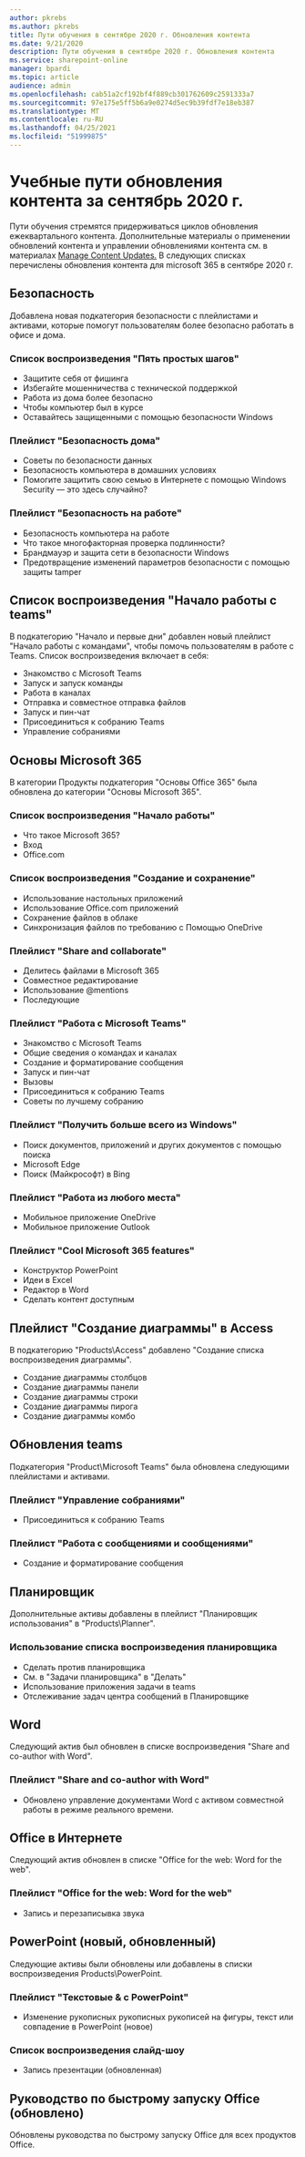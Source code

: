 ```yaml
---
author: pkrebs
ms.author: pkrebs
title: Пути обучения в сентябре 2020 г. Обновления контента
ms.date: 9/21/2020
description: Пути обучения в сентябре 2020 г. Обновления контента
ms.service: sharepoint-online
manager: bpardi
ms.topic: article
audience: admin
ms.openlocfilehash: cab51a2cf192bf4f889cb301762609c2591333a7
ms.sourcegitcommit: 97e175e5ff5b6a9e0274d5ec9b39fdf7e18eb387
ms.translationtype: MT
ms.contentlocale: ru-RU
ms.lasthandoff: 04/25/2021
ms.locfileid: "51999875"
---
```

# <a name="learning-pathways-september-2020-content-updates"></a>Учебные пути обновления контента за сентябрь 2020 г.
Пути обучения стремятся придерживаться циклов обновления ежеквартального контента. Дополнительные материалы о применении обновлений контента и управлении обновлениями контента см. в материалах [Manage Content Updates.](custom_contentupdatesmanage.md) В следующих списках перечислены обновления контента для microsoft 365 в сентябре 2020 г. 

## <a name="security"></a>Безопасность
Добавлена новая подкатегория безопасности с плейлистами и активами, которые помогут пользователям более безопасно работать в офисе и дома. 

### <a name="five-simple-steps-playlist"></a>Список воспроизведения "Пять простых шагов"
- Защитите себя от фишинга
- Избегайте мошенничества с технической поддержкой
- Работа из дома более безопасно
- Чтобы компьютер был в курсе
- Оставайтесь защищенными с помощью безопасности Windows

### <a name="security-at-home-playlist"></a>Плейлист "Безопасность дома"
- Советы по безопасности данных
- Безопасность компьютера в домашних условиях
- Помогите защитить свою семью в Интернете с помощью Windows Security — это здесь случайно?

### <a name="security-at-work-playlist"></a>Плейлист "Безопасность на работе"
- Безопасность компьютера на работе
- Что такое многофакторная проверка подлинности?
- Брандмауэр и защита сети в безопасности Windows
- Предотвращение изменений параметров безопасности с помощью защиты tamper

## <a name="get-started-with-teams-playlist"></a>Список воспроизведения "Начало работы с teams"
В подкатегорию "Начало и первые дни" добавлен новый плейлист "Начало работы с командами", чтобы помочь пользователям в работе с Teams. Список воспроизведения включает в себя:
- Знакомство с Microsoft Teams  
- Запуск и запуск команды
- Работа в каналах  
- Отправка и совместное отправка файлов 
- Запуск и пин-чат  
- Присоединиться к собранию Teams 
- Управление собраниями 
 
## <a name="microsoft-365-basics"></a>Основы Microsoft 365
В категории Продукты подкатегория "Основы Office 365" была обновлена до категории "Основы Microsoft 365". 

### <a name="get-started-playlist"></a>Список воспроизведения "Начало работы"
- Что такое Microsoft 365?
- Вход
- Office.com

### <a name="create-and-save-playlist"></a>Список воспроизведения "Создание и сохранение"
- Использование настольных приложений
- Использование Office.com приложений
- Сохранение файлов в облаке
- Синхронизация файлов по требованию с Помощью OneDrive

### <a name="share-and-collaborate-playlist"></a>Плейлист "Share and collaborate"
- Делитесь файлами в Microsoft 365
- Совместное редактирование
- Использование @mentions
- Последующие

### <a name="work-with-microsoft-teams-playlist"></a>Плейлист "Работа с Microsoft Teams"
- Знакомство с Microsoft Teams
- Общие сведения о командах и каналах
- Создание и форматирование сообщения
- Запуск и пин-чат
- Вызовы
- Присоединиться к собранию Teams
- Советы по лучшему собранию

### <a name="get-the-most-out-of-windows-playlist"></a>Плейлист "Получить больше всего из Windows"
- Поиск документов, приложений и других документов с помощью поиска
- Microsoft Edge
- Поиск (Майкрософт) в Bing

### <a name="work-from-anywhere-playlist"></a>Плейлист "Работа из любого места"
- Мобильное приложение OneDrive
- Мобильное приложение Outlook

### <a name="cool-microsoft-365-features-playlist"></a>Плейлист "Cool Microsoft 365 features"
- Конструктор PowerPoint
- Идеи в Excel
- Редактор в Word
- Сделать контент доступным

## <a name="create-a-chart-playlist-in-access"></a>Плейлист "Создание диаграммы" в Access
В подкатегорию "Products\Access" добавлено "Создание списка воспроизведения диаграммы".  
- Создание диаграммы столбцов
- Создание диаграммы панели
- Создание диаграммы строки
- Создание диаграммы пирога
- Создание диаграммы комбо

## <a name="teams-updates"></a>Обновления teams
Подкатегория "Product\Microsoft Teams" была обновлена следующими плейлистами и активами. 

### <a name="manage-meetings-playlist"></a>Плейлист "Управление собраниями"
- Присоединиться к собранию Teams
### <a name="work-with-posts-and-messages-playlist"></a>Плейлист "Работа с сообщениями и сообщениями"
- Создание и форматирование сообщения

## <a name="planner"></a>Планировщик 
Дополнительные активы добавлены в плейлист "Планировщик использования" в "Products\Planner".
### <a name="use-planner-playlist"></a>Использование списка воспроизведения планировщика
- Сделать против планировщика
- См. в "Задачи планировщика" в "Делать"
- Использование приложения задачи в teams
- Отслеживание задач центра сообщений в Планировщике

## <a name="word"></a>Word
Следующий актив был обновлен в списке воспроизведения "Share and co-author with Word".

### <a name="share-and-co-author-with-word-playlist"></a>Плейлист "Share and co-author with Word"
- Обновлено управление документами Word с активом совместной работы в режиме реального времени. 

## <a name="office-for-the-web"></a>Office в Интернете
Следующий актив обновлен в списке "Office for the web: Word for the web".

### <a name="office-for-the-web-word-for-the-web-playlist"></a>Плейлист "Office for the web: Word for the web"
- Запись и перезаписывка звука

## <a name="powerpoint-new-updated"></a>PowerPoint (новый, обновленный)
Следующие активы были обновлены или добавлены в списки воспроизведения Products\PowerPoint. 

### <a name="text--tables-with-powerpoint-playlist"></a>Плейлист "Текстовые & с PowerPoint"
- Изменение рукописных рукописных рукописей на фигуры, текст или совпадение в PowerPoint (новое)

### <a name="present-slideshows-playlist"></a>Список воспроизведения слайд-шоу
- Запись презентации (обновленная)

## <a name="office-quick-start-guides-updated"></a>Руководство по быстрому запуску Office (обновлено)
Обновлены руководства по быстрому запуску Office для всех продуктов Office. 




